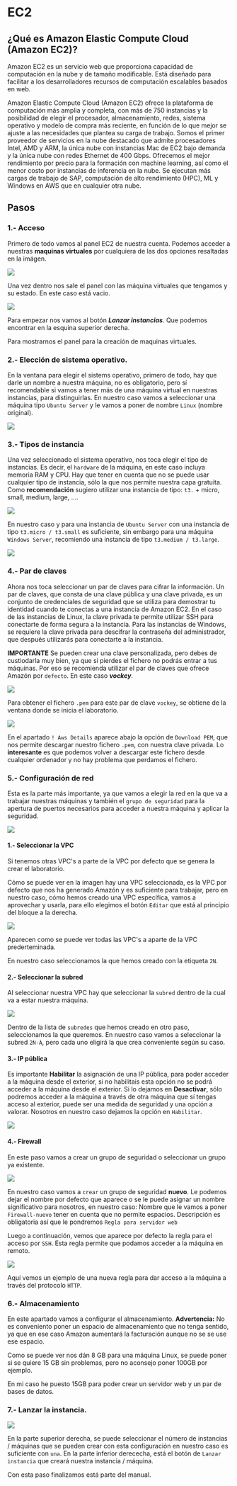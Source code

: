 # EC2
## ¿Qué es Amazon Elastic Compute Cloud (Amazon EC2)?

Amazon EC2 es un servicio web que proporciona capacidad de computación en la nube y de tamaño modificable. Está diseñado para facilitar a los desarrolladores recursos de computación escalables basados en web.

Amazon Elastic Compute Cloud (Amazon EC2) ofrece la plataforma de computación más amplia y completa, con más de 750 instancias y la posibilidad de elegir el procesador, almacenamiento, redes, sistema operativo y modelo de compra más reciente, en función de lo que mejor se ajuste a las necesidades que plantea su carga de trabajo. Somos el primer proveedor de servicios en la nube destacado que admite procesadores Intel, AMD y ARM, la única nube con instancias Mac de EC2 bajo demanda y la única nube con redes Ethernet de 400 Gbps. Ofrecemos el mejor rendimiento por precio para la formación con machine learning, así como el menor costo por instancias de inferencia en la nube. Se ejecutan más cargas de trabajo de SAP, computación de alto rendimiento (HPC), ML y Windows en AWS que en cualquier otra nube. 

## Pasos
### 1.- Acceso
Primero de todo vamos al panel EC2 de nuestra cuenta.
Podemos acceder a nuestras **maquinas virtuales** por cualquiera de las dos opciones resaltadas en la imágen.

![](./assets/ec2_panel.png)

Una vez dentro nos sale el panel con las máquina virtuales que tengamos y su estado. En este caso está vacio.

![](./assets/ec2_instancias_vacia.png)

Para empezar nos vamos al botón ***Lanzar instancias***. Que podemos encontrar en la esquina superior derecha.

Para mostrarnos el panel para la creación de maquinas virtuales.
### 2.- Elección de sistema operativo.
En la ventana para elegir el sistems operativo, primero de todo, hay que darle un nombre a nuestra máquina, no es obligatorio, pero sí recomendable si vamos a tener más de una máquina virtual en nuestras instancias, para distinguirlas.
En nuestro caso vamos a seleccionar una máquina tipo `Ubuntu Server` y le vamos a poner de nombre `Linux` (nombre original).

![](./assets/ec2_nombre_so.png)

### 3.- Tipos de instancia
Una vez seleccionado el sistema operativo, nos toca elegir el tipo de instancias. Es decir, el `hardware` de la máquina, en este caso incluya memoria RAM y CPU. Hay que tener en cuenta que no se puede usar cualquier tipo de instancia, sólo la que nos permite nuestra capa gratuita. 
Como **recomendación** sugiero utilizar una instancia de tipo: `t3.` + micro, small, medium, large, ....

![](./assets/ec2_linuxserver.png)

En nuestro caso y para una instancia de `Ubuntu Server` con una instancia de tipo `t3.micro / t3.small` es suficiente, sin embargo para una máquina `Windows Server`, recomiendo una instancia de tipo `t3.medium / t3.large`.

![](./assets/ec2_instancia.png)

### 4.- Par de claves

Ahora nos toca seleccionar un par de claves para cifrar la información.
Un par de claves, que consta de una clave pública y una clave privada, es un conjunto de credenciales de seguridad que se utiliza para demostrar tu identidad cuando te conectas a una instancia de Amazon EC2. En el caso de las instancias de Linux, la clave privada te permite utilizar SSH para conectarte de forma segura a la instancia. Para las instancias de Windows, se requiere la clave privada para descifrar la contraseña del administrador, que después utilizarás para conectarte a la instancia.

**IMPORTANTE**
Se pueden crear una clave personalizada, pero debes de custiodarla muy bien, ya que si pierdes el fichero no podrás entrar a tus máquinas.
Por eso se recomienda utilizar el par de claves que ofrece Amazón por `defecto`. En este caso ***vockey***.

![](./assets/ec2_par_claves.png)

Para obtener el fichero `.pem` para este par de clave `vockey`, se obtiene de la ventana donde se inicia el laboratorio.

![](./assets/ec2_par_claves_descarga.png)

En el apartado `! Aws Details` aparece abajo la opción de `Download PEM`, que nos permite descargar nuestro fichero `.pem`, con nuestra clave privada. Lo **interesante** es que podemos volver a descargar este fichero desde cualquier ordenador y no hay problema que perdamos el fichero.

### 5.- Configuración de red
Esta es la parte más importante, ya que vamos a elegir la red en la que va a trabajar nuestras máquinas y también el `grupo de seguridad` para la apertura de puertos necesarios para acceder a nuestra máquina y aplicar la seguridad.

![](./assets/ec2_vpc_inicial.png)

#### 1.- Seleccionar la VPC
Si tenemos otras VPC's a parte de la VPC por defecto que se genera la crear el laboratorio.

Cómo se puede ver en la imagen hay una VPC seleccionada, es la VPC por defecto que nos ha generado Amazón y es suficiente para trabajar, pero en nuestro caso, cómo hemos creado una VPC específica, vamos a aprovechar y usarla, para ello elegimos el botón `Editar` que está al principio del bloque a la derecha.

![](./assets/ec2_vpc_selec.png)

Aparecen como se puede ver todas las VPC's a aparte de la VPC prederteminada.

En nuestro caso seleccionamos la que hemos creado con la etiqueta `2N`.

#### 2.- Seleccionar la subred
Al seleccionar nuestra VPC hay que seleccionar la `subred` dentro de la cual va a estar nuestra máquina.

![](./assets/ec2_vpc_subred.png)

Dentro de la lista de `subredes` que hemos creado en otro paso, seleccionamos la que queremos. En nuestro caso vamos a seleccionar la subred `2N-A`, pero cada uno eligirá la que crea conveniente según su caso.

#### 3.- IP pública
Es importante **Habilitar** la asignación de una IP pública, para poder acceder a la máquina desde el exterior, si no habilitais esta opción no se podrá acceder a la máquina desde el exterior.
Si lo dejamos en **Desactivar**, sólo podremos acceder a la máquina a través de otra máquina que sí tengas acceso al exterior, puede ser una medida de seguridad y una opción a valorar.
Nosotros en nuestro caso dejamos la opción en `Habilitar`.

![](./assets/ec2_vpc_ip.png)

#### 4.- Firewall
En este paso vamos a crear un grupo de seguridad o seleccionar un grupo ya existente.

 ![](./assets/ec2_vpc_firewall.png) 

En nuestro caso vamos a `crear` un grupo de seguridad **nuevo**. Le podemos dejar el nombre por defecto que aparece o se le puede asignar un nombre significativo para nosotros, en nuestro caso:
Nombre que le vamos a poner `Firewall-nuevo` tener en cuenta que no permite espacios.
Descripción es obligatoria así que le pondremos `Regla para servidor web`

Luego a continuación, vemos que  aparece por defecto la regla para el acceso por `SSH`. Esta regla permite que podamos acceder a la máquina en remoto.

![](./assets/ec2_vpc_firewall_http.png)

Aquí vemos un ejemplo de una nueva regla para dar acceso a la máquina a través del protocolo `HTTP`. 


### 6.- Almacenamiento
En este apartado vamos a configurar el almacenamiento.
**Advertencia:** No es conveniento poner un espacio de almacenamiento que no tenga sentido, ya que en ese caso Amazon aumentará la facturación aunque no se se use ese espacio.

Como se puede ver nos dán 8 GB para una máquina Linux, se puede poner si se quiere 15 GB sin problemas, pero no aconsejo poner 100GB por ejemplo.

En mi caso he puesto 15GB para poder crear un servidor web y un par de bases de datos.

### 7.- Lanzar la instancia.

![](./assets/ec2_vpc_fin.png)

En la parte superior derecha, se puede seleccionar el número de instancias / máquinas que se pueden crear con esta configuración en nuestro caso es suficiente con `una`.
En la parte inferior derececha, está el botón de `Lanzar instancia` que creará nuestra instancia / máquina.

Con esta paso finalizamos está parte del manual.
